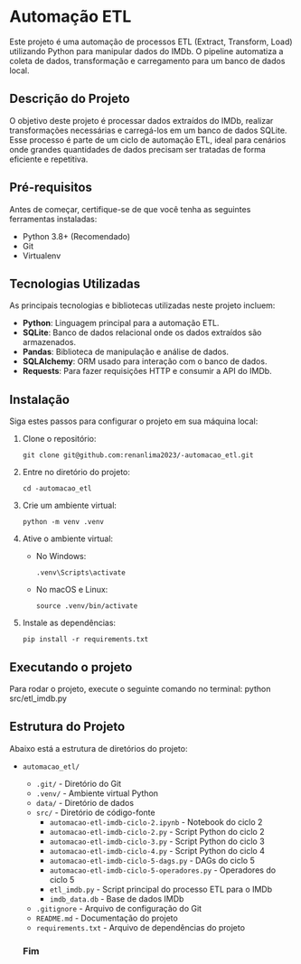 # Automação ETL

Este projeto é uma automação de processos ETL (Extract, Transform, Load) utilizando Python para manipular dados do IMDb. O pipeline automatiza a coleta de dados, transformação e carregamento para um banco de dados local.

## Descrição do Projeto

O objetivo deste projeto é processar dados extraídos do IMDb, realizar transformações necessárias e carregá-los em um banco de dados SQLite. Esse processo é parte de um ciclo de automação ETL, ideal para cenários onde grandes quantidades de dados precisam ser tratadas de forma eficiente e repetitiva.

## Pré-requisitos

Antes de começar, certifique-se de que você tenha as seguintes ferramentas instaladas:

- Python 3.8+ (Recomendado)
- Git
- Virtualenv

## Tecnologias Utilizadas

As principais tecnologias e bibliotecas utilizadas neste projeto incluem:

- **Python**: Linguagem principal para a automação ETL.
- **SQLite**: Banco de dados relacional onde os dados extraídos são armazenados.
- **Pandas**: Biblioteca de manipulação e análise de dados.
- **SQLAlchemy**: ORM usado para interação com o banco de dados.
- **Requests**: Para fazer requisições HTTP e consumir a API do IMDb.

## Instalação

Siga estes passos para configurar o projeto em sua máquina local:

1. Clone o repositório:
   ```
   git clone git@github.com:renanlima2023/-automacao_etl.git
   ```

2. Entre no diretório do projeto:
   ```
   cd -automacao_etl
   ```

3. Crie um ambiente virtual:
   ```
   python -m venv .venv
   ```

4. Ative o ambiente virtual:
   - No Windows:
     ```
     .venv\Scripts\activate
     ```
   - No macOS e Linux:
     ```
     source .venv/bin/activate
     ```

5. Instale as dependências:
   ```
   pip install -r requirements.txt
   ```

## Executando o projeto

Para rodar o projeto, execute o seguinte comando no terminal: python src/etl_imdb.py

## Estrutura do Projeto

Abaixo está a estrutura de diretórios do projeto:

- `automacao_etl/`
  - `.git/` - Diretório do Git
  - `.venv/` - Ambiente virtual Python
  - `data/` - Diretório de dados
  - `src/` - Diretório de código-fonte
    - `automacao-etl-imdb-ciclo-2.ipynb` - Notebook do ciclo 2
    - `automacao-etl-imdb-ciclo-2.py` - Script Python do ciclo 2
    - `automacao-etl-imdb-ciclo-3.py` - Script Python do ciclo 3
    - `automacao-etl-imdb-ciclo-4.py` - Script Python do ciclo 4
    - `automacao-etl-imdb-ciclo-5-dags.py` - DAGs do ciclo 5
    - `automacao-etl-imdb-ciclo-5-operadores.py` - Operadores do ciclo 5
    - `etl_imdb.py` - Script principal do processo ETL para o IMDb
    - `imdb_data.db` - Base de dados IMDb
  - `.gitignore` - Arquivo de configuração do Git
  - `README.md` - Documentação do projeto
  - `requirements.txt` - Arquivo de dependências do projeto


   ### Fim



